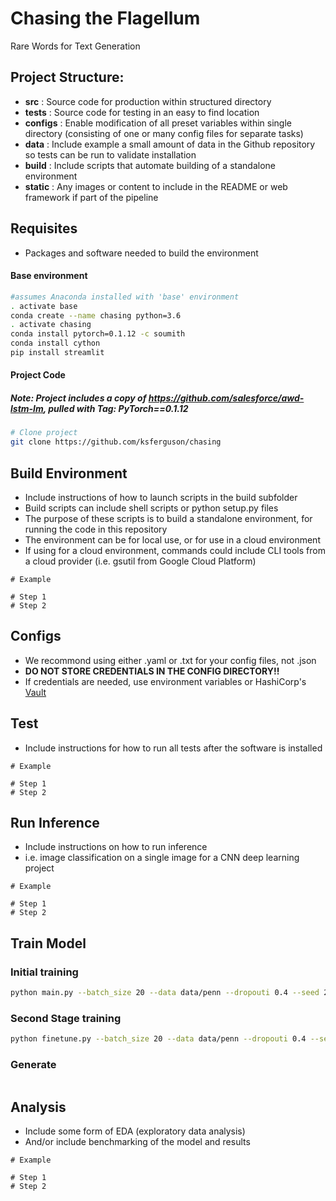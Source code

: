 # Chasing the Flagellum
Rare Words for Text Generation

## Project Structure:
- **src** : Source code for production within structured directory
- **tests** : Source code for testing in an easy to find location
- **configs** : Enable modification of all preset variables within single directory (consisting of one or many config files for separate tasks)
- **data** : Include example a small amount of data in the Github repository so tests can be run to validate installation
- **build** : Include scripts that automate building of a standalone environment
- **static** : Any images or content to include in the README or web framework if part of the pipeline

## Requisites
- Packages and software needed to build the environment

#### Base environment

```bash
#assumes Anaconda installed with 'base' environment
. activate base
conda create --name chasing python=3.6
. activate chasing
conda install pytorch=0.1.12 -c soumith
conda install cython
pip install streamlit
```



#### Project Code
##### Note: Project includes a copy of https://github.com/salesforce/awd-lstm-lm, pulled with Tag: PyTorch==0.1.12

```bash
# Clone project
git clone https://github.com/ksferguson/chasing
```




## Build Environment
- Include instructions of how to launch scripts in the build subfolder
- Build scripts can include shell scripts or python setup.py files
- The purpose of these scripts is to build a standalone environment, for running the code in this repository
- The environment can be for local use, or for use in a cloud environment
- If using for a cloud environment, commands could include CLI tools from a cloud provider (i.e. gsutil from Google Cloud Platform)
```
# Example

# Step 1
# Step 2
```

## Configs
- We recommond using either .yaml or .txt for your config files, not .json
- **DO NOT STORE CREDENTIALS IN THE CONFIG DIRECTORY!!**
- If credentials are needed, use environment variables or HashiCorp's [Vault](https://www.vaultproject.io/)


## Test
- Include instructions for how to run all tests after the software is installed
```
# Example

# Step 1
# Step 2
```

## Run Inference
- Include instructions on how to run inference
- i.e. image classification on a single image for a CNN deep learning project
```
# Example

# Step 1
# Step 2
```

## Train Model
### Initial training
```bash
python main.py --batch_size 20 --data data/penn --dropouti 0.4 --seed 28 --epoch 300 --save PTB.pt
```
### Second Stage training
```bash
python finetune.py --batch_size 20 --data data/penn --dropouti 0.4 --seed 28 --epoch 300 --save PTB.pt
```

### Generate
```bash

```

## Analysis
- Include some form of EDA (exploratory data analysis)
- And/or include benchmarking of the model and results
```
# Example

# Step 1
# Step 2
```
